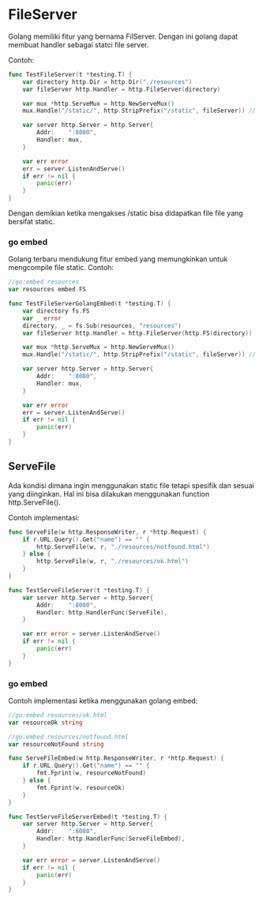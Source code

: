 # FileServer

Golang memiliki fitur yang bernama FilServer. Dengan ini golang dapat membuat handler sebagai statci file server.

Contoh:
```go
func TestFileServer(t *testing.T) {
	var directory http.Dir = http.Dir("./resources")
	var fileServer http.Handler = http.FileServer(directory)

	var mux *http.ServeMux = http.NewServeMux()
	mux.Handle("/static/", http.StripPrefix("/static", fileServer)) // prefix untuk url access

	var server http.Server = http.Server{
		Addr:    ":8080",
		Handler: mux,
	}

	var err error
	err = server.ListenAndServe()
	if err != nil {
		panic(err)
	}
}
```

Dengan demikian ketika mengakses /static bisa didapatkan file file yang bersifat static.

### go embed
Golang terbaru mendukung fitur embed yang memungkinkan untuk mengcompile file static. Contoh:
```go
//go:embed resources
var resources embed.FS

func TestFileServerGolangEmbed(t *testing.T) {
	var directory fs.FS
	var _ error
	directory, _ = fs.Sub(resources, "resources")
	var fileServer http.Handler = http.FileServer(http.FS(directory))

	var mux *http.ServeMux = http.NewServeMux()
	mux.Handle("/static/", http.StripPrefix("/static", fileServer)) // prefix untuk url access

	var server http.Server = http.Server{
		Addr:    ":8080",
		Handler: mux,
	}

	var err error
	err = server.ListenAndServe()
	if err != nil {
		panic(err)
	}
}
```

## ServeFile
Ada kondisi dimana ingin menggunakan static file tetapi spesifik dan sesuai yang diinginkan. Hal ini bisa dilakukan menggunakan function http.ServeFile().

Contoh implementasi:
```go
func ServeFile(w http.ResponseWriter, r *http.Request) {
	if r.URL.Query().Get("name") == "" {
		http.ServeFile(w, r, "./resources/notfound.html")
	} else {
		http.ServeFile(w, r, "./resources/ok.html")
	}
}

func TestServeFileServer(t *testing.T) {
	var server http.Server = http.Server{
		Addr:    ":8080",
		Handler: http.HandlerFunc(ServeFile),
	}

	var err error = server.ListenAndServe()
	if err != nil {
		panic(err)
	}
}
```

### go embed
Contoh implementasi ketika menggunakan golang embed:
```go
//go:embed resources/ok.html
var resourceOk string

//go:embed resources/notfound.html
var resourceNotFound string

func ServeFileEmbed(w http.ResponseWriter, r *http.Request) {
	if r.URL.Query().Get("name") == "" {
		fmt.Fprint(w, resourceNotFound)
	} else {
		fmt.Fprint(w, resourceOk)
	}
}

func TestServeFileServerEmbed(t *testing.T) {
	var server http.Server = http.Server{
		Addr:    ":8080",
		Handler: http.HandlerFunc(ServeFileEmbed),
	}

	var err error = server.ListenAndServe()
	if err != nil {
		panic(err)
	}
}

```